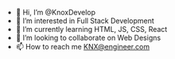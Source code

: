 - 👋 Hi, I’m @KnoxDevelop
- 👀 I’m interested in Full Stack Development
- 🌱 I’m currently learning HTML, JS, CSS, React
- 🎉 I’m looking to collaborate on Web Designs
- 📫 How to reach me KNX@engineer.com

<!---
KnoxDevelop/KnoxDevelop is a ✨ special ✨ repository because its `README.md` (this file) appears on your GitHub profile.
You can click the Preview link to take a look at your changes.
--->

